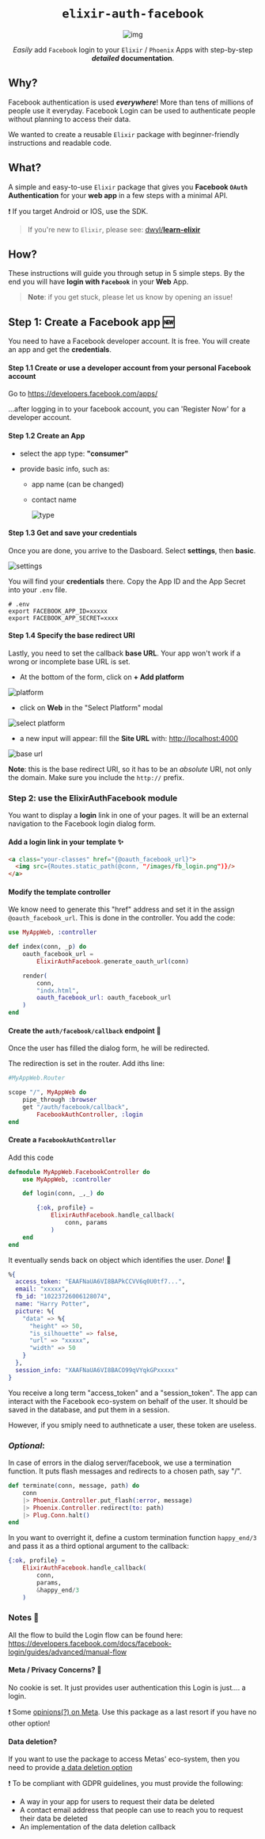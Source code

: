 <div align="center">

# `elixir-auth-facebook`

![img](http://i.stack.imgur.com/pZzc4.png)

_Easily_ add `Facebook` login to your `Elixir` / `Phoenix` Apps
with step-by-step **_detailed_ documentation**.

</div>

## Why?

Facebook authentication is used **_everywhere_**!
More than tens of millions of people use it everyday.
Facebook Login can be used to authenticate people without planning to access their data.

We wanted to create a reusable `Elixir` package
with beginner-friendly instructions and readable code.

## What?

A simple and easy-to-use `Elixir` package that gives you
**Facebook `OAuth` Authentication** for your **web app**
in a few steps with a minimal API.

❗️ If you target Android or IOS, use the SDK.

> If you're new to `Elixir`,
> please see: [dwyl/**learn-elixir**](https://github.com/dwyl/learn-hapi)

## How?

These instructions will guide you through setup in 5 simple steps.
By the end you will have **login with `Facebook`** in your **Web** App.

> **Note**: if you get stuck,
> please let us know by opening an issue!

## Step 1: Create a Facebook app 🆕

You need to have a Facebook developer account. It is free.
You will create an app and get the **credentials**.

#### Step 1.1 Create or use a developer account from your personal Facebook account

Go to <https://developers.facebook.com/apps/>

...after logging in to your facebook account, you can 'Register Now' for a developer account.

#### Step 1.2 Create an App

- select the app type: **"consumer"**
- provide basic info, such as:

  - app name (can be changed)
  - contact name

    ![type](priv/Screenshot%202022-10-16%20at%2014.08.35.png)

#### Step 1.3 Get and save your credentials

Once you are done, you arrive to the Dasboard.
Select **settings**, then **basic**.

![settings](priv/Screenshot%202022-10-17%20at%2017.58.35.png)

You will find your **credentials** there.
Copy the App ID and the App Secret into your `.env` file.

```env
# .env
export FACEBOOK_APP_ID=xxxxx
export FACEBOOK_APP_SECRET=xxxx
```

#### Step 1.4 Specify the base redirect URI

Lastly, you need to set the callback **base URL**.
Your app won't work if a wrong or incomplete base URL is set.

- At the bottom of the form, click on **+ Add platform**

![platform](priv/Screenshot%202022-10-17%20at%2018.04.57.png)

- click on **Web** in the "Select Platform" modal

![select platform](priv/Screenshot%202022-10-17%20at%2018.05.17.png)

- a new input will appear: fill the **Site URL** with:
  <http://localhost:4000>

![base url](priv/Screenshot%202022-10-17%20at%2017.39.49.png)

**Note**: this is the base redirect URI, so it has to be an _absolute_ URI, not only the domain. Make sure you include the `http://` prefix.

### Step 2: use the ElixirAuthFacebook module

You want to display a **login** link in one of your pages.
It will be an external navigation to the Facebook login dialog form.

#### Add a login link in your template ✨

```html
<a class="your-classes" href="{@oauth_facebook_url}">
  <img src={Routes.static_path(@conn, "/images/fb_login.png")}/>
</a>
```

#### Modify the template controller

We know need to generate this "href" address and set it in the assign `@oauth_facebook_url`.
This is done in the controller. You add the code:

```elixir
use MyAppWeb, :controller

def index(conn, _p) do
    oauth_facebook_url =
        ElixirAuthFacebook.generate_oauth_url(conn)

    render(
        conn,
        "indx.html",
        oauth_facebook_url: oauth_facebook_url
    )
end
```

#### Create the `auth/facebook/callback` endpoint 📍

Once the user has filled the dialog form, he will be redirected.

The redirection is set in the router. Add iths line:

```elixir
#MyAppWeb.Router

scope "/", MyAppWeb do
    pipe_through :browser
    get "/auth/facebook/callback",
        FacebookAuthController, :login
end
```

#### Create a `FacebookAuthController`

Add this code

```elixir
defmodule MyAppWeb.FacebookController do
    use MyAppWeb, :controller

    def login(conn, _,_) do

        {:ok, profile} =
            ElixirAuthFacebook.handle_callback(
                conn, params
            )
    end
end
```

It eventually sends back on object which identifies the user. _Done_! 🚀

```elixir
%{
  access_token: "EAAFNaUA6VI8BAPkCCVV6q0U0tf7...",
  email: "xxxxx",
  fb_id: "10223726006128074",
  name: "Harry Potter",
  picture: %{
    "data" => %{
      "height" => 50,
      "is_silhouette" => false,
      "url" => "xxxxx",
      "width" => 50
    }
  },
  session_info: "XAAFNaUA6VI8BACO99qVYqkGPxxxxx"
}
```

You receive a long term "access_token" and a "session_token".
The app can interact with the Facebook eco-system on behalf of the user.
It should be saved in the database, and put them in a session.

However, if you smiply need to authneticate a user, these token are useless.

### _Optional_:

In case of errors in the dialog server/facebook, we use a
termination function.
It puts flash messages and redirects to a chosen path, say "/".

```elixir
def terminate(conn, message, path) do
    conn
    |> Phoenix.Controller.put_flash(:error, message)
    |> Phoenix.Controller.redirect(to: path)
    |> Plug.Conn.halt()
end
```

In you want to overright it, define a custom termination function `happy_end/3`
and pass it as a third optional argument to the callback:

```elixir
{:ok, profile} =
    ElixirAuthFacebook.handle_callback(
        conn,
        params,
        &happy_end/3
    )
```

### Notes 📝

All the flow to build the Login flow can be found here:
<https://developers.facebook.com/docs/facebook-login/guides/advanced/manual-flow>

#### Meta / Privacy Concerns? 🔐

No cookie is set. It just provides user authentication this Login is just.... a login.

❗️ Some [opinions(?) on Meta](https://archive.ph/epKXZ). Use this package as a last resort if you have no other option!

#### Data deletion?

If you want to use the package to access Metas' eco-system, then you need to provide [a data deletion option](https://developers.facebook.com/docs/facebook-login/overview)

❗️ To be compliant with GDPR guidelines, you must provide the following:

- A way in your app for users to request their data be deleted
- A contact email address that people can use to reach you to request their data be deleted
- An implementation of the data deletion callback

